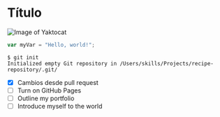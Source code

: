 # Título

![Image of Yaktocat](https://octodex.github.com/images/yaktocat.png)

``` javascript
var myVar = "Hello, world!";
```

```
$ git init
Initialized empty Git repository in /Users/skills/Projects/recipe-repository/.git/
```
- [x] Cambios desde pull request
- [ ] Turn on GitHub Pages
- [ ] Outline my portfolio
- [ ] Introduce myself to the world
